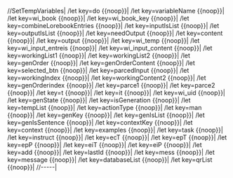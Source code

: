 //SetTempVariables|
/let key=do {{noop}}|
/let key=variableName {{noop}}|
/let key=wi_book {{noop}}|
/let key=wi_book_key {{noop}}|
/let key=combineLorebookEntries {{noop}}|
/let key=inputIsList {{noop}}|
/let key=outputIsList {{noop}}|
/let key=needOutput {{noop}}|
/let key=content {{noop}}|
/let key=output {{noop}}|
/let key=wi_temp {{noop}}|
/let key=wi_input_entreis {{noop}}|
/let key=wi_input_content {{noop}}|
/let key=workingList1 {{noop}}|
/let key=workingList2 {{noop}}|
/let key=genOrder {{noop}}|
/let key=genOrderContent {{noop}}|
/let key=selected_btn {{noop}}|
/let key=parcedInput {{noop}}|
/let key=workingIndex {{noop}}|
/let key=workingContent2 {{noop}}|
/let key=genOrderindex {{noop}}|
/let key=parce1 {{noop}}|
/let key=parce2 {{noop}}|
/let key=t {{noop}}|
/let key=it {{noop}}|
/let key=wi_uid {{noop}}|
/let key=genState {{noop}}|
/let key=isGeneration {{noop}}|
/let key=tempList {{noop}}|
/let key=actionType {{noop}}|
/let key=man {{noop}}|
/let key=genKey {{noop}}|
/let key=genIsList {{noop}}|
/let key=genIsSentence {{noop}}|
/let key=contextKey {{noop}}|
/let key=context {{noop}}|
/let key=examples {{noop}}|
/let key=task {{noop}}|
/let key=instruct {{noop}}|
/let key=ecT {{noop}}|
/let key=epT {{noop}}|
/let key=epP {{noop}}|
/let key=eiT {{noop}}|
/let key=eiP {{noop}}|
/let key=add {{noop}}|
/let key=lastId {{noop}}|
/let key=mess {{noop}}|
/let key=message {{noop}}|
/let key=databaseList {{noop}}|
/let key=qrList {{noop}}|
//-----|


